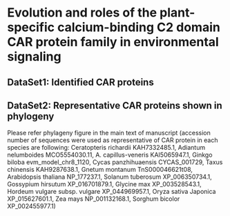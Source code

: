 # Evolution and roles of the plant-specific calcium-binding C2 domain CAR protein family in environmental signaling

## DataSet1: Identified CAR proteins

## DataSet2: Representative CAR proteins shown in phylogeny 
Please refer phylageny figure in the main text of manuscript (accession number of sequences were used as representative of CAR protein in each species are following: 
Ceratopteris richardii KAH7332485.1, Adiantum nelumboides MCO5554030.11, A. capillus-veneris KAI5065947.1, Ginkgo biloba evm_model_chr8_1120, Cycas panzhihuaensis CYCAS_001729, Taxus chinensis KAH9287638.1, Gnetum montanum TnS000046621t08, Arabidopsis thaliana NP_177237.1, Solanum tuberosum XP_006350734.1, Gossypium hirsutum XP_016701879.1, Glycine max XP_003528543.1, Hordeum vulgare subsp. vulgare XP_044969957.1, Oryza sativa Japonica XP_015627601.1, Zea mays NP_001132168.1, Sorghum bicolor XP_002455977.1)
